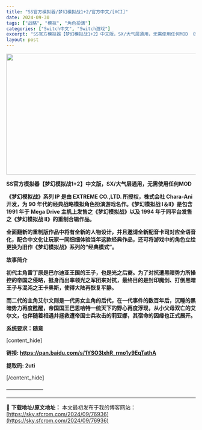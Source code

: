 ```yaml
---
title: "SS官方模拟器/梦幻模拟战1+2/官方中文/[XCI]"
date: 2024-09-30
tags: ["战略", "模拟", "角色扮演"]
categories: ["Switch中文", "Switch游戏"]
excerpt: "SS官方模拟器【梦幻模拟战1+2】中文版，SX/大气层通用，无需使用任何MOD 《梦幻模拟战》系列 IP 是由 EXTREME CO.,LTD. 所授权，株式会社 Chara-Ani 开发，为 90 年代的经典战略模拟角色扮演游戏名作。《梦幻模拟战 I＆II》是包含 1991 年于 Mega Dri&hellip;"
layout: post
---
```


<img class="aligncenter size-full wp-image-76913" src="https://sky.sfcrom.com/wp-content/uploads/2024/09/2024093002423834.webp" alt="" width="570" height="321" />

<strong>SS官方模拟器【梦幻模拟战1+2】中文版，SX/大气层通用，无需使用任何MOD</strong>

<strong>《梦幻模拟战》系列 IP 是由 EXTREME CO.,LTD. 所授权，株式会社 Chara-Ani 开发，为 90 年代的经典战略模拟角色扮演游戏名作。《梦幻模拟战 I＆II》是包含 1991 年于 Mega Drive 主机上发售之《梦幻模拟战》以及 1994 年于同平台发售之《梦幻模拟战 II》的重制合辑作品。</strong>

<strong>全面翻新的重制版作品中将有全新的人物设计，并且邀请全新配音卡司对应全语音化，配合中文化让玩家一同细细体验当年这款经典作品，还可将游戏中的角色立绘更换为旧作《梦幻模拟战》系列的“经典模式”。</strong>

<strong>故事简介</strong>

<strong>初代主角雷丁原是巴尔迪亚王国的王子，也是光之后裔。为了对抗遭黑暗势力所操控的帝国之侵略，挺身而出率领光之军团来对抗，最终目的是封印魔剑、打倒黑暗王子与混沌之王卡奥斯，使得大陆再恢复平静。</strong>

<strong>而二代的主角艾尔文则是一代男女主角的后代，在一代事件的数百年后，沉睡的黑暗势力再度甦醒，帝国国王巴恩哈特一统天下的野心再度浮现，从小父母双亡的艾尔文，也伴随着相遇并拯救遭帝国士兵攻击的莉亚娜，其宿命的因缘也正式展开。</strong>

<strong>系统要求：随意</strong>

[content_hide]

<strong>链接: <a href="https://pan.baidu.com/s/1YSO3lxhR_rmo1y9EqTathA">https://pan.baidu.com/s/1YSO3lxhR_rmo1y9EqTathA </a></strong>

<strong>提取码: 2uti</strong>

[/content_hide]

<strong>———————</strong>

---
📖 **下载地址/原文地址：** 本文最初发布于我的博客网站：[https://sky.sfcrom.com/2024/09/76936](https://sky.sfcrom.com/2024/09/76936)
